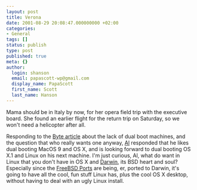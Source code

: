 ```yaml
---
layout: post
title: Verona
date: 2001-08-29 20:08:47.000000000 +02:00
categories:
- General
tags: []
status: publish
type: post
published: true
meta: {}
author:
  login: shanson
  email: papascott-wp@gmail.com
  display_name: PapaScott
  first_name: Scott
  last_name: Hanson
---
```

<p>Mama should be in Italy by now, for her opera field trip with the executive board. She found an earlier flight for the return trip on Saturday, so we won't need a helicopter after all.</p>
<p>Responding to the <a href="http://www.byte.com/documents/s=1115/byt20010824s0001/">Byte article</a> about the lack of dual boot machines, and the question that who really wants one anyway, <a href="http://www.vfth.com/2001/08/28">Al</a> responded that he likes dual booting MacOS 9 and OS X, and is looking forward to dual booting OS X.1 and Linux on his next machine. I'm just curious, Al, what do want in Linux that you don't have in OS X and <a href="http://www.publicsource.apple.com/projects/darwin/">Darwin</a>, its BSD heart and soul? Especially since the <a href="http://elisa.utopianet.net/~rlucia/devel/darwin_ports/">FreeBSD Ports</a> are being, er, ported to Darwin, it's going to have all the cool, fun stuff Linux has, plus the cool OS X desktop, without having to deal with an ugly Linux install.</p>

